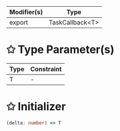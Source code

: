 | Modifier(s)                            | Type                     |
|----------------------------------------|--------------------------|
| export | TaskCallback&lt;T&gt; |

# &#10025; Type Parameter(s)

| Type | Constraint |
| ---- | ---------- |
| T    | -          |

# &#10025; Initializer

```ts
(delta: number) => T
```